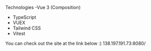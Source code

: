 Technologies
-Vue 3 (Composition)
- TypeScript
- VUEX
- Tailwind CSS
- Vitest

You can check out the site at the link below :)
138.197.191.73:8080/
